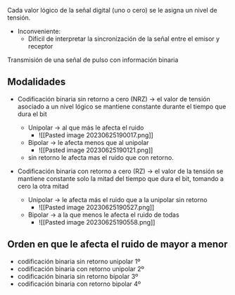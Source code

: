 Cada valor lógico de la señal digital (uno o cero) se le asigna un nivel de tensión.
- Inconveniente: 
	- Difícil de interpretar la sincronización de la señal entre el emisor y receptor

Transmisión de una señal de pulso con información binaria

## Modalidades
- Codificación binaria sin retorno a cero (NRZ) -> el valor de tensión asociado a un nivel lógico se mantiene constante durante el tiempo que dura el bit
	- Unipolar -> al que más le afecta el ruido
		- ![[Pasted image 20230625190017.png]]
	- Bipolar -> le afecta menos que al unipolar
		- ![[Pasted image 20230625190121.png]]
	- sin retorno le afecta mas el ruido que con retorno. 

- Codificación binaria con retorno a cero (RZ) -> el valor de la tensión se mantiene constante solo la mitad del tiempo que dura el bit, tomando a cero la otra mitad 
	- Unipolar -> le afecta más el ruido que a la unipolar sin retorno 
		- ![[Pasted image 20230625190527.png]]
	- Bipolar -> a la que menos le afecta el ruido de todas
		- ![[Pasted image 20230625190558.png]]

## Orden en que le afecta el ruido de mayor a menor
- codificación binaria sin retorno unipolar 1º
- codificación binaria con retorno unipolar 2º
- codificación binaria sin retorno bipolar 3º
- codificación binaria con retorno bipolar 4º